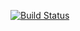 [![Build Status](https://travis-ci.org/Run4curry/dumbtravis.svg?branch=master)](https://travis-ci.org/Run4curry/dumbtravis)
